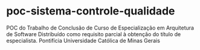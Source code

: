 # poc-sistema-controle-qualidade
POC do Trabalho de Conclusão de Curso de Especialização em Arquitetura de Software Distribuído como requisito parcial à obtenção do título de especialista.
Pontifícia Universidade Católica de Minas Gerais
